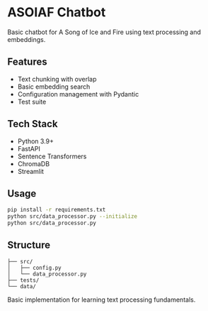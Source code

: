 # ASOIAF Chatbot

Basic chatbot for A Song of Ice and Fire using text processing and embeddings.

## Features

- Text chunking with overlap
- Basic embedding search
- Configuration management with Pydantic
- Test suite

## Tech Stack

- Python 3.9+
- FastAPI
- Sentence Transformers
- ChromaDB
- Streamlit

## Usage

```bash
pip install -r requirements.txt
python src/data_processor.py --initialize
python src/data_processor.py
```

## Structure

```
├── src/
│   ├── config.py
│   └── data_processor.py
├── tests/
└── data/
```

Basic implementation for learning text processing fundamentals.
